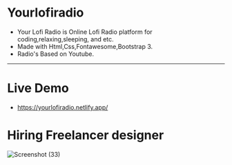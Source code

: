 # Yourlofiradio

- Your Lofi Radio is Online Lofi Radio platform for coding,relaxing,sleeping, and etc.
- Made with Html,Css,Fontawesome,Bootstrap 3.
- Radio's Based on Youtube.
----------------------------------------------------------------------------------------

# Live Demo

- https://yourlofiradio.netlify.app/

# Hiring Freelancer designer

![Screenshot (33)](https://user-images.githubusercontent.com/77200703/152203377-0e75bf08-432e-4dab-8e0e-09ca4cb2ca7b.png)
